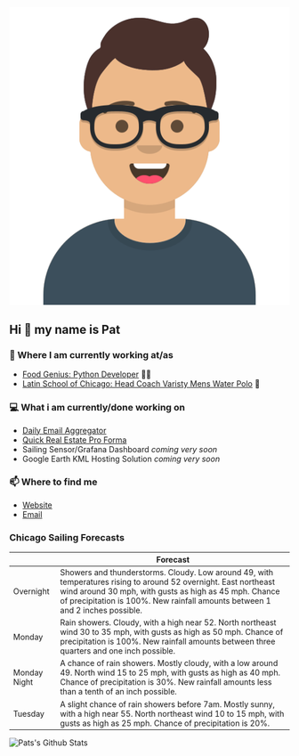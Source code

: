 [![Social banner for p-j-falconer](https://raw.githubusercontent.com/P-J-FALCONER/P-J-FALCONER/master/assets/avataaars.svg)](https://patfalconer.com/)
## Hi :wave: my name is Pat

### 💼 Where I am currently working at/as
- [Food Genius: Python Developer](https://getfoodgenius.com/) 🍔🐍
- [Latin School of Chicago: Head Coach Varisty Mens Water Polo](https://www.latinschool.org/) 🤽


### 💻 What i am currently/done working on
 - [Daily Email Aggregator](https://github.com/P-J-FALCONER/dott_daily_mail)
 - [Quick Real Estate Pro Forma](https://github.com/P-J-FALCONER/henry)
 - Sailing Sensor/Grafana Dashboard *coming very soon*
 - Google Earth KML Hosting Solution *coming very soon*

### 📫 Where to find me
 - [Website](https://patfalconer.com/)
 - [Email](mailto:patrick.j.falconer@gmail.com)


### Chicago Sailing Forecasts
|   | Forecast  |
|---|---|
| Overnight | Showers and thunderstorms. Cloudy. Low around 49, with temperatures rising to around 52 overnight. East northeast wind around 30 mph, with gusts as high as 45 mph. Chance of precipitation is 100%. New rainfall amounts between 1 and 2 inches possible. |
| Monday | Rain showers. Cloudy, with a high near 52. North northeast wind 30 to 35 mph, with gusts as high as 50 mph. Chance of precipitation is 100%. New rainfall amounts between three quarters and one inch possible. |
| Monday Night | A chance of rain showers. Mostly cloudy, with a low around 49. North wind 15 to 25 mph, with gusts as high as 40 mph. Chance of precipitation is 30%. New rainfall amounts less than a tenth of an inch possible. |
| Tuesday | A slight chance of rain showers before 7am. Mostly sunny, with a high near 55. North northeast wind 10 to 15 mph, with gusts as high as 25 mph. Chance of precipitation is 20%. |

![Pats's Github Stats](https://github-readme-stats.vercel.app/api?username=p-j-falconer&show_icons=true&theme=radical)
